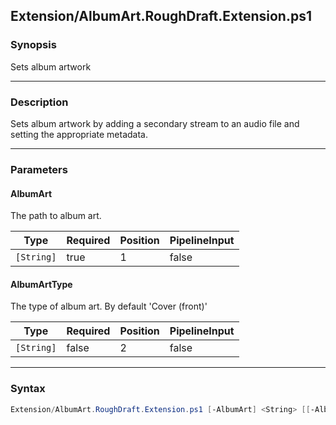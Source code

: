 Extension/AlbumArt.RoughDraft.Extension.ps1
-------------------------------------------




### Synopsis
Sets album artwork



---


### Description

Sets album artwork by adding a secondary stream to an audio file and setting the appropriate metadata.



---


### Parameters
#### **AlbumArt**

The path to album art.






|Type      |Required|Position|PipelineInput|
|----------|--------|--------|-------------|
|`[String]`|true    |1       |false        |



#### **AlbumArtType**

The type of album art.  By default 'Cover (front)'






|Type      |Required|Position|PipelineInput|
|----------|--------|--------|-------------|
|`[String]`|false   |2       |false        |





---


### Syntax
```PowerShell
Extension/AlbumArt.RoughDraft.Extension.ps1 [-AlbumArt] <String> [[-AlbumArtType] <String>] [<CommonParameters>]
```
